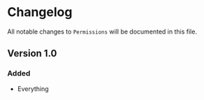 # Changelog

All notable changes to `Permissions` will be documented in this file.

## Version 1.0

### Added

- Everything
